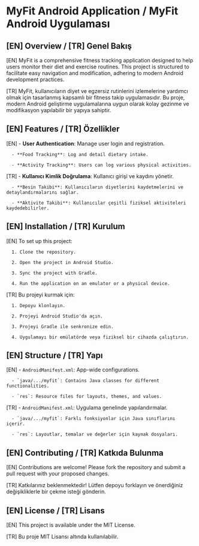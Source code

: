 # MyFit Android Application / MyFit Android Uygulaması

## [EN] Overview / [TR] Genel Bakış

[EN] MyFit is a comprehensive fitness tracking application designed to help users monitor their diet and exercise routines. This project is structured to facilitate easy navigation and modification, adhering to modern Android development practices.

[TR] MyFit, kullanıcıların diyet ve egzersiz rutinlerini izlemelerine yardımcı olmak için tasarlanmış kapsamlı bir fitness takip uygulamasıdır. Bu proje, modern Android geliştirme uygulamalarına uygun olarak kolay gezinme ve modifikasyon yapılabilir bir yapıya sahiptir.

## [EN] Features / [TR] Özellikler

[EN] - **User Authentication**: Manage user login and registration.

      - **Food Tracking**: Log and detail dietary intake.
      
      - **Activity Tracking**: Users can log various physical activities.
      
[TR] - **Kullanıcı Kimlik Doğrulama**: Kullanıcı girişi ve kaydını yönetir.

      - **Besin Takibi**: Kullanıcıların diyetlerini kaydetmelerini ve detaylandırmalarını sağlar.
      
      - **Aktivite Takibi**: Kullanıcılar çeşitli fiziksel aktiviteleri kaydedebilirler.

## [EN] Installation / [TR] Kurulum

[EN] To set up this project:

      1. Clone the repository.
      
      2. Open the project in Android Studio.
      
      3. Sync the project with Gradle.
      
      4. Run the application on an emulator or a physical device.
      
[TR] Bu projeyi kurmak için:

      1. Depoyu klonlayın.
      
      2. Projeyi Android Studio'da açın.
      
      3. Projeyi Gradle ile senkronize edin.
      
      4. Uygulamayı bir emülatörde veya fiziksel bir cihazda çalıştırın.
      

## [EN] Structure / [TR] Yapı
[EN] - `AndroidManifest.xml`: App-wide configurations.

      - `java/.../myfit`: Contains Java classes for different functionalities.
      
      - `res`: Resource files for layouts, themes, and values.
      
[TR] - `AndroidManifest.xml`: Uygulama genelinde yapılandırmalar.

      - `java/.../myfit`: Farklı fonksiyonlar için Java sınıflarını içerir.
      
      - `res`: Layoutlar, temalar ve değerler için kaynak dosyaları.

## [EN] Contributing / [TR] Katkıda Bulunma

[EN] Contributions are welcome! Please fork the repository and submit a pull request with your proposed changes.

[TR] Katkılarınız beklenmektedir! Lütfen depoyu forklayın ve önerdiğiniz değişikliklerle bir çekme isteği gönderin.

## [EN] License / [TR] Lisans

[EN] This project is available under the MIT License.

[TR] Bu proje MIT Lisansı altında kullanılabilir.
